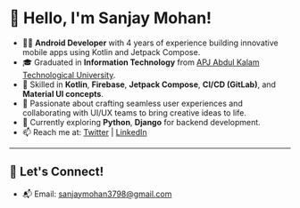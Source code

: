 
# 👋 Hello, I'm Sanjay Mohan!

- 🧑‍💻 **Android Developer** with 4 years of experience building innovative mobile apps using Kotlin and Jetpack Compose.  
- 🎓 Graduated in **Information Technology** from [APJ Abdul Kalam Technological University](https://ktu.edu.in/home.htm).  
- 🚀 Skilled in **Kotlin**, **Firebase**, **Jetpack Compose**, **CI/CD (GitLab)**, and **Material UI concepts**.  
- 🌟 Passionate about crafting seamless user experiences and collaborating with UI/UX teams to bring creative ideas to life.  
- 🌱 Currently exploring **Python**, **Django** for backend development.  
- 📫 Reach me at: [Twitter](https://twitter.com/codebysanjay) | [LinkedIn](https://linkedin.com/in/sanjay-mohan-gecb)  

---




## 🤝 Let's Connect!
- 📬 Email: sanjaymohan3798@gmail.com
